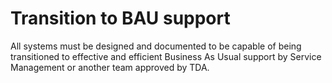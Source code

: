 # Transition to BAU support

All systems must be designed and documented to be capable of being transitioned to effective and efficient Business As
Usual support by Service Management or another team approved by TDA.
